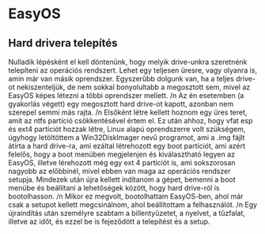 # EasyOS

## Hard drivera telepítés
Nulladik lépésként el kell döntenünk, hogy melyik drive-unkra szeretnénk
telepíteni az operációs rendszert. Lehet egy teljesen üresre, vagy
olyanra is, amin már van másik oprendszer. Egyszerűbb dolgunk van, ha a
teljes drive-ot nekiszenteljük, de nem sokkal bonyolultabb a megosztott
sem, mivel az EasyOS képes létezni a többi oprendszer mellett.
/n Az én esetemben (a gyakorlás végett) egy megosztott hard drive-ot
kapott, azonban nem szerepel semmi más rajta.
/n Elsőként létre kellett hoznom egy üres teret, amit az ntfs partíció
csökkentésével értem el. Ez után ahhoz, hogy vfat esp és ext4 partíciót
hozzak létre, Linux alapú oprendszerre volt szükségem, úgyhogy
letöltöttem a Win32DiskImager nevű programot, ami a .img fájlt átírta a
hard drive-ra, ami ezáltal létrehozott egy boot partíciót, ami azért
felelős, hogy a boot menüben megjelenjen és kiválasztható legyen az
EasyOS, illetve lérehozott még egy ext 4 partíciót is, ami sokszorosan
nagyobb az előbbinél, mivel ebben van maga az operációs rendszer setupja.
Mindezek után újra kellett indítanom a gépet, bemenni a boot menübe és
beállítani a lehetőségek között, hogy hard drive-ról is bootolhasson.
/n Mikor ez megvolt, bootolhattam EasyOS-ben, ahol már csak a setupot
kellett megcsinálnom, ahol beállítottam a felhasználót.
/n Egy újraindítás után személyre szabtam a billentyűzetet, a nyelvet, a
tűzfalat, illetve az időt, és ezzel be is fejeződött a telepítést és a setup.